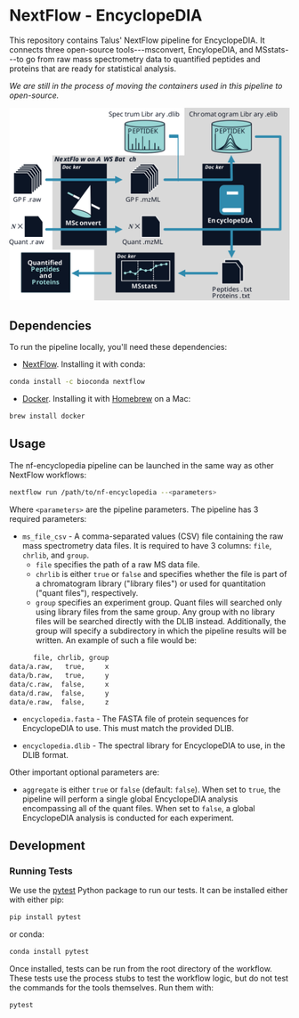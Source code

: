 # NextFlow - EncyclopeDIA

This repository contains Talus' NextFlow pipeline for EncyclopeDIA. It connects three open-source tools---msconvert, EncylopeDIA, and MSstats---to go from raw mass spectrometry data to quantified peptides and proteins that are ready for statistical analysis. 

*We are still in the process of moving the containers used in this pipeline to open-source.*

![](static/pipeline.svg)

## Dependencies
To run the pipeline locally, you'll need these dependencies:
- [NextFlow](https://www.nextflow.io/). Installing it with conda:

``` sh
conda install -c bioconda nextflow
```

- [Docker](https://www.docker.com/). Installing it with [Homebrew](https://brew.sh/) on a Mac:

``` sh
brew install docker
```


## Usage

The nf-encyclopedia pipeline can be launched in the same way as other NextFlow workflows:
``` sh
nextflow run /path/to/nf-encyclopedia --<parameters>
```

Where `<parameters>` are the pipeline parameters. The pipeline has 3 required parameters:

- `ms_file_csv` - A comma-separated values (CSV) file containing the raw mass spectrometry data files. It is required to have 3 columns: `file`, `chrlib`, and `group`.
  * `file` specifies the path of a raw MS data file.
  * `chrlib` is either `true` or `false` and specifies whether the file is part of a chromatogram library ("library files") or used for quantitation ("quant files"), respectively.
  * `group` specifies an experiment group. Quant files will searched only using library files from the same group. Any group with no library files will be searched directly with the DLIB instead. Additionally, the group will specify a subdirectory in which the pipeline results will be written. An example of such a file would be:
```
      file, chrlib, group
data/a.raw,   true,     x
data/b.raw,   true,     y
data/c.raw,  false,     x
data/d.raw,  false,     y
data/e.raw,  false,     z
```

- `encyclopedia.fasta` - The FASTA file of protein sequences for EncyclopeDIA to use. This must match the provided DLIB.

- `encyclopedia.dlib` - The spectral library for EncyclopeDIA to use, in the DLIB format.

Other important optional parameters are:

- `aggregate` is either `true` or `false` (default: `false`). When set to `true`, the pipeline will perform a single global EncyclopeDIA analysis encompassing all of the quant files. When set to `false`, a global EncyclopeDIA analysis is conducted for each experiment. 

## Development
### Running Tests
We use the [pytest](https://docs.pytest.org/en/7.0.x/contents.html) Python package to run our tests. It can be installed either with either pip:

```sh
pip install pytest
```

or conda:

``` sh
conda install pytest
```

Once installed, tests can be run from the root directory of the workflow. These tests use the process stubs to test the workflow logic, but do not test the commands for the tools themselves. Run them with:

``` sh
pytest
```
